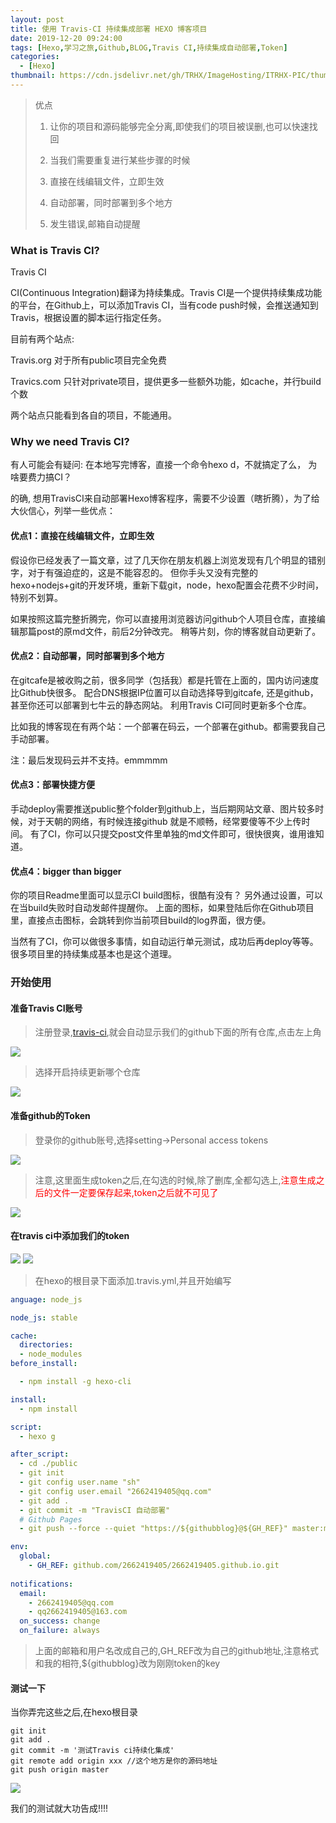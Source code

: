 ```yaml
---
layout: post
title: 使用 Travis-CI 持续集成部署 HEXO 博客项目
date: 2019-12-20 09:24:00
tags: [Hexo,学习之旅,Github,BLOG,Travis CI,持续集成自动部署,Token]
categories: 
  - [Hexo]
thumbnail: https://cdn.jsdelivr.net/gh/TRHX/ImageHosting/ITRHX-PIC/thumbnail/hexo.png
---
```


> 优点
> 
> 1. 让你的项目和源码能够完全分离,即使我们的项目被误删,也可以快速找回
> 
> 2. 当我们需要重复进行某些步骤的时候
>
> 3. 直接在线编辑文件，立即生效
> 
> 4. 自动部署，同时部署到多个地方
> 
> 5. 发生错误,邮箱自动提醒

<!-- more -->

### What is Travis CI?

Travis CI

CI(Continuous Integration)翻译为持续集成。Travis CI是一个提供持续集成功能的平台，在Github上，可以添加Travis CI，当有code push时候，会推送通知到Travis，根据设置的脚本运行指定任务。

目前有两个站点:

Travis.org 对于所有public项目完全免费

Travics.com 只针对private项目，提供更多一些额外功能，如cache，并行build个数

两个站点只能看到各自的项目，不能通用。

### Why we need Travis CI?

有人可能会有疑问: 在本地写完博客，直接一个命令hexo d，不就搞定了么， 为啥要费力搞CI？

的确, 想用TravisCI来自动部署Hexo博客程序，需要不少设置（瞎折腾），为了给大伙信心，列举一些优点：

#### 优点1：直接在线编辑文件，立即生效

假设你已经发表了一篇文章，过了几天你在朋友机器上浏览发现有几个明显的错别字，对于有强迫症的，这是不能容忍的。 但你手头又没有完整的hexo+nodejs+git的开发环境，重新下载git，node，hexo配置会花费不少时间，特别不划算。

如果按照这篇完整折腾完，你可以直接用浏览器访问github个人项目仓库，直接编辑那篇post的原md文件，前后2分钟改完。 稍等片刻，你的博客就自动更新了。

#### 优点2：自动部署，同时部署到多个地方

在gitcafe是被收购之前，很多同学（包括我）都是托管在上面的，国内访问速度比Github快很多。
配合DNS根据IP位置可以自动选择导到gitcafe, 还是github，甚至你还可以部署到七牛云的静态网站。
利用Travis CI可同时更新多个仓库。

比如我的博客现在有两个站：一个部署在码云，一个部署在github。都需要我自己手动部署。

注：最后发现码云并不支持。emmmmm

#### 优点3：部署快捷方便

手动deploy需要推送public整个folder到github上，当后期网站文章、图片较多时候，对于天朝的网络，有时候连接github 就是不顺畅，经常要傻等不少上传时间。
有了CI，你可以只提交post文件里单独的md文件即可，很快很爽，谁用谁知道。

#### 优点4：bigger than bigger

你的项目Readme里面可以显示CI build图标，很酷有没有？
另外通过设置，可以在当build失败时自动发邮件提醒你。
上面的图标，如果登陆后你在Github项目里，直接点击图标，会跳转到你当前项目build的log界面，很方便。

当然有了CI，你可以做很多事情，如自动运行单元测试，成功后再deploy等等。很多项目里的持续集成基本也是这个道理。

### 开始使用

#### 准备Travis CI账号

> 注册登录,<a href="https://travis-ci.org/">travis-ci</a>,就会自动显示我们的github下面的所有仓库,点击左上角

<fancybox>
<img src="https://cdn.jsdelivr.net/gh/2662419405/imgPlus/Snipaste_2019-12-20_10-29-13.png" />
</fancybox>

> 选择开启持续更新哪个仓库

<fancybox>
<img src="https://cdn.jsdelivr.net/gh/2662419405/imgPlus/Snipaste_2019-12-20_10-32-22.png" />
</fancybox>

#### 准备github的Token

> 登录你的github账号,选择setting->Personal access tokens

<fancybox>
<img src="https://cdn.jsdelivr.net/gh/2662419405/imgPlus/Snipaste_2019-12-20_10-34-43.png" />
</fancybox>

> 注意,这里面生成token之后,在勾选的时候,除了删库,全都勾选上,<font color="red">注意生成之后的文件一定要保存起来,token之后就不可见了</font>

<fancybox>
<img src="https://cdn.jsdelivr.net/gh/2662419405/imgPlus/Snipaste_2019-12-20_10-37-34.png" />
</fancybox>

#### 在travis ci中添加我们的token

<fancybox>
<img src="https://cdn.jsdelivr.net/gh/2662419405/imgPlus/Snipaste_2019-12-20_10-40-57.png" />
<img src="https://cdn.jsdelivr.net/gh/2662419405/imgPlus/Snipaste_2019-12-20_10-41-53.png" />
</fancybox>

> 在hexo的根目录下面添加.travis.yml,并且开始编写

```yml
anguage: node_js

node_js: stable

cache:
  directories:
  - node_modules
before_install:

  - npm install -g hexo-cli

install:
  - npm install

script:
  - hexo g 

after_script:
  - cd ./public
  - git init
  - git config user.name "sh"
  - git config user.email "2662419405@qq.com"
  - git add .
  - git commit -m "TravisCI 自动部署"
  # Github Pages
  - git push --force --quiet "https://${githubblog}@${GH_REF}" master:master

env:
  global:
    - GH_REF: github.com/2662419405/2662419405.github.io.git
  
notifications:
  email:
    - 2662419405@qq.com
    - qq2662419405@163.com
  on_success: change
  on_failure: always

```

> 上面的邮箱和用户名改成自己的,GH_REF改为自己的github地址,注意格式和我的相符,${githubblog}改为刚刚token的key

#### 测试一下

当你弄完这些之后,在hexo根目录
```git
git init
git add .
git commit -m '测试Travis ci持续化集成'
git remote add origin xxx //这个地方是你的源码地址
git push origin master
```

<fancybox>
<img src="https://cdn.jsdelivr.net/gh/2662419405/imgPlus/Snipaste_2019-12-20_10-49-50.png" />
</fancybox>

我们的测试就大功告成!!!!